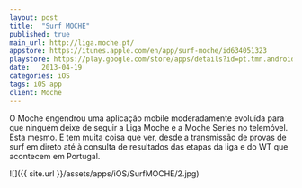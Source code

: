 ```yaml
---
layout: post
title:  "Surf MOCHE"
published: true
main_url: http://liga.moche.pt/
appstore: https://itunes.apple.com/en/app/surf-moche/id634051323
playstore: https://play.google.com/store/apps/details?id=pt.tmn.android.mprosurf
date:   2013-04-19
categories: iOS
tags: iOS app
client: Moche
---
```


O Moche engendrou uma aplicação mobile moderadamente evoluída para que ninguém deixe de seguir a Liga Moche e a Moche Series no telemóvel. Esta mesmo. E tem muita coisa que ver, desde a transmissão de provas de surf em direto até à consulta de resultados das etapas da liga e do WT que acontecem em Portugal. 

![]({{ site.url }}/assets/apps/iOS/SurfMOCHE/2.jpg)